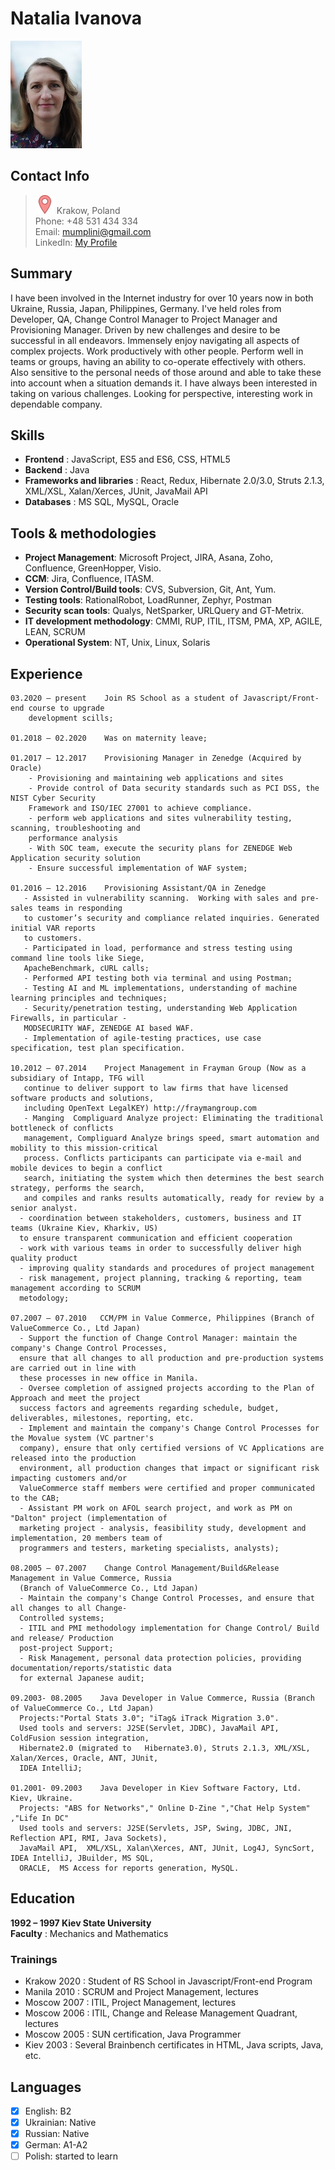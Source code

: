 # Natalia Ivanova
![My Photo](img/photo.jpg)  

## Contact Info 
> ![Location:](img/pin.jpg)	Krakow, Poland  
> Phone: +48 531 434 334  
> Email:  mumplini@gmail.com  
> LinkedIn: [My Profile](https://www.linkedin.com/in/natalya-ivanova-solodovnichenko-8624295/)  


## Summary
I have been involved in the Internet industry for over 10 years now in both Ukraine, Russia, Japan, Philippines, Germany. I've held roles from Developer, QA, Change Control Manager to Project Manager and Provisioning Manager. Driven by new challenges and desire to be successful in all endeavors. Immensely enjoy navigating all aspects of complex projects.
Work productively with other people. Perform well in teams or groups, having an ability to co-operate effectively with others. Also sensitive to the personal needs of those around and able to take these into account when a situation demands it. I have always been interested in taking on various challenges. Looking for perspective, interesting work in dependable company.

## Skills
* **Frontend** :  JavaScript, ES5 and ES6, CSS, HTML5  
* **Backend** :  Java  
* **Frameworks and libraries** :  React, Redux, Hibernate 2.0/3.0, Struts 2.1.3, XML/XSL, Xalan/Xerces, JUnit, JavaMail API
* **Databases** :  MS SQL, MySQL, Oracle  

## Tools & methodologies
* **Project Management**: Microsoft Project, JIRA, Asana, Zoho, Confluence, GreenHopper, Visio.
* **CCM**: Jira, Confluence,  ITASM.
* **Version Control/Build tools**: CVS, Subversion, Git, Ant, Yum.
* **Testing tools**: RationalRobot, LoadRunner, Zephyr, Postman
* **Security scan tools**: Qualys, NetSparker, URLQuery and GT-Metrix.
* **IT development methodology**: CMMI, RUP, ITIL, ITSM, PMA, XP, AGILE, LEAN, SCRUM
* **Operational System**: NT, Unix, Linux, Solaris

## Experience 
    03.2020 – present    Join RS School as a student of Javascript/Front-end course to upgrade 
        development scills;
        
    01.2018 – 02.2020    Was on maternity leave;
    
    01.2017 – 12.2017    Provisioning Manager in Zenedge (Acquired by Oracle) 
        - Provisioning and maintaining web applications and sites
        - Provide control of Data security standards such as PCI DSS, the NIST Cyber Security 
        Framework and ISO/IEC 27001 to achieve compliance.
        - perform web applications and sites vulnerability testing, scanning, troubleshooting and 
        performance analysis
        - With SOC team, execute the security plans for ZENEDGE Web Application security solution
        - Ensure successful implementation of WAF system;
        
    01.2016 – 12.2016    Provisioning Assistant/QA in Zenedge
       - Assisted in vulnerability scanning.  Working with sales and pre-sales teams in responding 
       to customer’s security and compliance related inquiries. Generated initial VAR reports 
       to customers.
       - Participated in load, performance and stress testing using command line tools like Siege, 
       ApacheBenchmark, cURL calls;
       - Performed API testing both via terminal and using Postman;
       - Testing AI and ML implementations, understanding of machine learning principles and techniques;
       - Security/penetration testing, understanding Web Application Firewalls, in particular - 
       MODSECURITY WAF, ZENEDGE AI based WAF.
       - Implementation of agile-testing practices, use case specification, test plan specification.
       
    10.2012 – 07.2014    Project Management in Frayman Group (Now as a subsidiary of Intapp, TFG will 
       continue to deliver support to law firms that have licensed software products and solutions, 
       including OpenText LegalKEY) http://fraymangroup.com 
       - Manging  Compliguard Analyze project: Eliminating the traditional bottleneck of conflicts 
       management, Compliguard Analyze brings speed, smart automation and mobility to this mission-critical 
       process. Conflicts participants can participate via e-mail and mobile devices to begin a conflict 
       search, initiating the system which then determines the best search strategy, performs the search, 
       and compiles and ranks results automatically, ready for review by a senior analyst. 
      - coordination between stakeholders, customers, business and IT teams (Ukraine Kiev, Kharkiv, US) 
      to ensure transparent communication and efficient cooperation
      - work with various teams in order to successfully deliver high quality product
      - improving quality standards and procedures of project management
      - risk management, project planning, tracking & reporting, team management according to SCRUM 
      metodology;
      
    07.2007 – 07.2010   CCM/PM in Value Commerce, Philippines (Branch of ValueCommerce Co., Ltd Japan) 
      - Support the function of Change Control Manager: maintain the company's Change Control Processes, 
      ensure that all changes to all production and pre-production systems are carried out in line with 
      these processes in new office in Manila.
      - Oversee completion of assigned projects according to the Plan of Approach and meet the project 
      success factors and agreements regarding schedule, budget, deliverables, milestones, reporting, etc.  
      - Implement and maintain the company's Change Control Processes for the Movalue system (VC partner's 
      company), ensure that only certified versions of VC Applications are released into the production 
      environment, all production changes that impact or significant risk impacting customers and/or 
      ValueCommerce staff members were certified and proper communicated to the CAB;
      - Assistant PM work on AFOL search project, and work as PM on "Dalton" project (implementation of 
      marketing project - analysis, feasibility study, development and implementation, 20 members team of 
      programmers and testers, marketing specialists, analysts);
      
    08.2005 – 07.2007    Change Control Management/Build&Release Management in Value Commerce, Russia 
      (Branch of ValueCommerce Co., Ltd Japan)
      - Maintain the company's Change Control Processes, and ensure that all changes to all Change-
      Controlled systems;
      - ITIL and PMI methodology implementation for Change Control/ Build and release/ Production 
      post-project Support;
      - Risk Management, personal data protection policies, providing documentation/reports/statistic data 
      for external Japanese audit;
      
    09.2003- 08.2005    Java Developer in Value Commerce, Russia (Branch of ValueCommerce Co., Ltd Japan)
      Projects:"Portal Stats 3.0"; "iTag& iTrack Migration 3.0".
      Used tools and servers: J2SE(Servlet, JDBC), JavaMail API, ColdFusion session integration,  
      Hibernate2.0 (migrated to   Hibernate3.0), Struts 2.1.3, XML/XSL, Xalan/Xerces, Oracle, ANT, JUnit, 
      IDEA IntelliJ;
      
    01.2001- 09.2003    Java Developer in Kiev Software Factory, Ltd. Kiev, Ukraine.
      Projects: "ABS for Networks"," Online D-Zine ","Chat Help System" ,"Life In DC"
      Used tools and servers: J2SE(Servlets, JSP, Swing, JDBC, JNI, Reflection API, RMI, Java Sockets), 
      JavaMail API,  XML/XSL, Xalan\Xerces, ANT, JUnit, Log4J, SyncSort, IDEA IntelliJ, JBuilder, MS SQL, 
      ORACLE,  MS Access for reports generation, MySQL.

## Education 
**1992 – 1997 Kiev State University**  
**Faculty** : Mechanics and Mathematics  

### Trainings
- Krakow 2020 : Student of RS School in Javascript/Front-end Program
- Manila 2010 : SCRUM and Project Management, lectures
- Moscow 2007 : ITIL, Project Management, lectures
- Moscow 2006 : ITIL, Change and Release Management Quadrant, lectures
- Moscow 2005 : SUN certification, Java Programmer
- Kiev 2003 : Several Brainbench certificates in HTML, Java scripts, Java, etc.

## Languages
- [x] English: B2
- [x] Ukrainian:  Native
- [x] Russian:  Native
- [x] German: A1-A2
- [ ] Polish: started to learn
